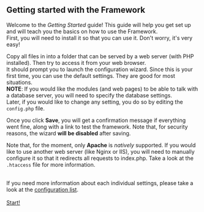 ## Getting started with the Framework

Welcome to the *Getting Started* guide! This guide will help you get set up and will teach you the basics on how to use the Framework. <br/>
First, you will need to install it so that you can use it. Don't worry, it's very easy!<br/>

Copy all files in into a folder that can be served by a web server (with PHP installed). Then try to access it from your web browser.<br/>
It should prompt you to launch the configuration wizard. Since this is your first time, you can use the default settings. They are good for most situations.<br/>
**NOTE**: If you would like the modules (and web pages) to be able to talk with a database server, you will need to specify the database settings.<br/>
Later, if you would like to change any setting, you do so by editing the `config.php` file.<br/>

Once you click **Save**, you will get a confirmation message if everything went fine, along with a link to test the framework. Note that, for security reasons, the wizard **will be disabled** after saving.<br/>

Note that, for the moment, only **Apache** is *natively* supported. If you would like to use another web server (like Nginx or IIS), you will need to manually configure it so that it redirects all requests to index.php. Take a look at the `.htaccess` file for more information.<br/><br/>

If you need more information about each individual settings, please take a look at the [configuration list](../config).<br/><br/>
[Start!](./Page01-WritingYourFirstScript)